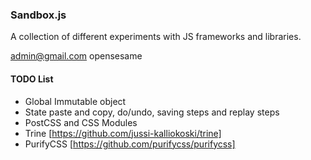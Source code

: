 ### Sandbox.js ###

A collection of different experiments with JS frameworks and libraries.

admin@gmail.com
opensesame

#### TODO List

* Global Immutable object
* State paste and copy, do/undo, saving steps and replay steps
* PostCSS and CSS Modules
* Trine [https://github.com/jussi-kalliokoski/trine]
* PurifyCSS [https://github.com/purifycss/purifycss]
